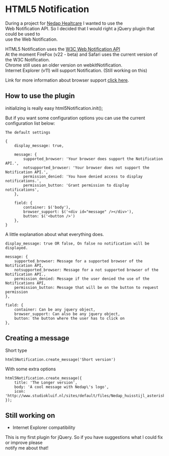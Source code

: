 HTML5 Notification
==================

During a project for [Nedap Healtcare](http://www.nedap-healthcare.com/) I wanted to use the<br />
Web Notification API. So I decided that I would right a jQuery plugin that could be used to<br />
use the Web Notification.<br />

HTML5 Notification uses the [W3C Web Notification API](http://www.w3.org/TR/notifications/)<br />
At the moment FireFox (v22 - beta) and Safari uses the current version of the W3C Notification.<br />
Chrome still uses an older version on webkitNotification.<br />
Internet Explorer (v11) will support Notification. (Still working on this)<br />

Link for more information about browser support [click here](http://caniuse.com/notifications).

How to use the plugin
---------------------

initializing is really easy
	html5Notification.init();

But if you want some configuration options you can use the current configuration list below:

	The default settings

	{
		display_message: true,

		message: {
			supported_browser: 'Your browser does support the Notification API.',
			notsupported_browser: 'Your browser does not support the Notification API.',
			permission_denied: 'You have denied access to display notifications.',
			permission_button: 'Grant permission to display notifications',
		},

		field: {
			container: $('body'),
			browser_support: $('<div id="message" /></div>'),
			button: $('<button />')
		},
	}

A little explanation about what everything does.

	display_message: true OR false, On false no notification will be displayed.

	message: {
		supported_browser: Message for a supported browser of the Notification API,
		notsupported_browser: Message for a not supported browser of the Notification API.,
		permission_denied: Message if the user denied the use of the Notifications API,
		permission_button: Message that will be on the button to request permission
	},

	field: {
		container: Can be any jquery object,
		browser_support: Can also be any jquery object,
		button: the button where the user has to click on
	},


Creating a message
------------------
Short type

	html5Notification.create_message('Short version')

With some extra options

	html5Notification.create_message({
		title: 'The Longer version',
		body: 'A cool message with Nedap\'s logo',
		icon: 'http://www.studiokluif.nl/sites/default/files/Nedap_huisstijl_asterisk.jpg'
	});

Still working on
----------------

* Internet Explorer compatibility

This is my first plugin for jQuery. So if you have suggestions what I could fix or improve please<br />
notify me about that!

